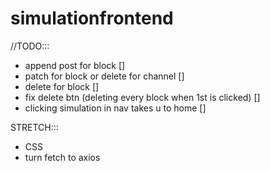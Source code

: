 # simulationfrontend

//TODO:::
- append post for block []
- patch for block or delete for channel []
- delete for block []
- fix delete btn (deleting every block when 1st is  clicked) []
- clicking simulation in nav takes u to home []

STRETCH:::
- CSS
- turn fetch to axios